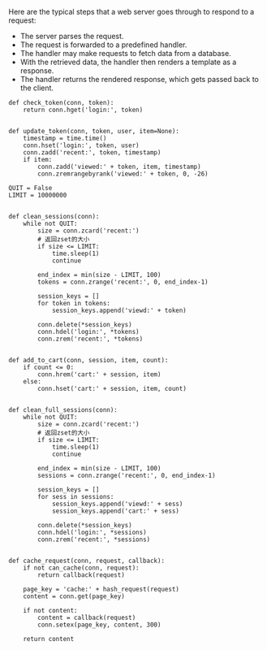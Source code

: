 Here are the typical steps that a web server goes through to respond to a request:

+ The server parses the request.
+ The request is forwarded to a predefined handler.
+ The handler may make requests to fetch data from a database.
+ With the retrieved data, the handler then renders a template as a response.
+ The handler returns the rendered response, which gets passed back to the client.


```
def check_token(conn, token):
    return conn.hget('login:', token)


def update_token(conn, token, user, item=None):
    timestamp = time.time()
    conn.hset('login:', token, user)
    conn.zadd('recent:', token, timestamp)
    if item:
        conn.zadd('viewed:' + token, item, timestamp)
        conn.zremrangebyrank('viewed:' + token, 0, -26)

QUIT = False
LIMIT = 10000000


def clean_sessions(conn):
    while not QUIT:
        size = conn.zcard('recent:')
        # 返回zset的大小
        if size <= LIMIT:
            time.sleep(1)
            continue

        end_index = min(size - LIMIT, 100)
        tokens = conn.zrange('recent:', 0, end_index-1)

        session_keys = []
        for token in tokens:
            session_keys.append('viewd:' + token)

        conn.delete(*session_keys)
        conn.hdel('login:', *tokens)
        conn.zrem('recent:', *tokens)


def add_to_cart(conn, session, item, count):
    if count <= 0:
        conn.hrem('cart:' + session, item)
    else:
        conn.hset('cart:' + session, item, count)


def clean_full_sessions(conn):
    while not QUIT:
        size = conn.zcard('recent:')
        # 返回zset的大小
        if size <= LIMIT:
            time.sleep(1)
            continue

        end_index = min(size - LIMIT, 100)
        sessions = conn.zrange('recent:', 0, end_index-1)

        session_keys = []
        for sess in sessions:
            session_keys.append('viewd:' + sess)
            session_keys.append('cart:' + sess)

        conn.delete(*session_keys)
        conn.hdel('login:', *sessions)
        conn.zrem('recent:', *sessions)


def cache_request(conn, request, callback):
    if not can_cache(conn, request):
        return callback(request)

    page_key = 'cache:' + hash_request(request)
    content = conn.get(page_key)

    if not content:
        content = callback(request)
        conn.setex(page_key, content, 300)

    return content
```